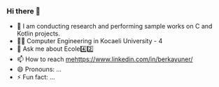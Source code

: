 ### Hi there 👋


- 🔭 I am conducting research and performing sample works on C and Kotlin projects.
- 👨‍🎓 Computer Engineering in Kocaeli University - 4
- 💬 Ask me about Ecole4️⃣2️⃣
- 📫 How to reach [me](https://www.linkedin.com/in/berkayuner/)https://www.linkedin.com/in/berkayuner/
- 😄 Pronouns: ...
- ⚡ Fun fact: ...
